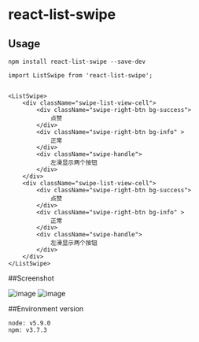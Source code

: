 # react-list-swipe

## Usage
    npm install react-list-swipe --save-dev
    
    import ListSwipe from 'react-list-swipe';
    
    
    <ListSwipe>
        <div className="swipe-list-view-cell">
            <div className="swipe-right-btn bg-success">
                点赞
            </div>
            <div className="swipe-right-btn bg-info" >
                正常
            </div>
            <div className="swipe-handle">
                左滑显示两个按钮
            </div>
        </div>
        <div className="swipe-list-view-cell">
            <div className="swipe-right-btn bg-success">
                点赞
            </div>
            <div className="swipe-right-btn bg-info" >
                正常
            </div>
            <div className="swipe-handle">
                左滑显示两个按钮
            </div>
        </div>
    </ListSwipe>
    
    
    
    
##Screenshot

   ![image](https://chaunjie.github.io/react-list-swipe/screenshot/1.gif)
   ![image](https://chaunjie.github.io/react-list-swipe/screenshot/2.gif)
   
   

##Environment version

```
node: v5.9.0
npm: v3.7.3
```
